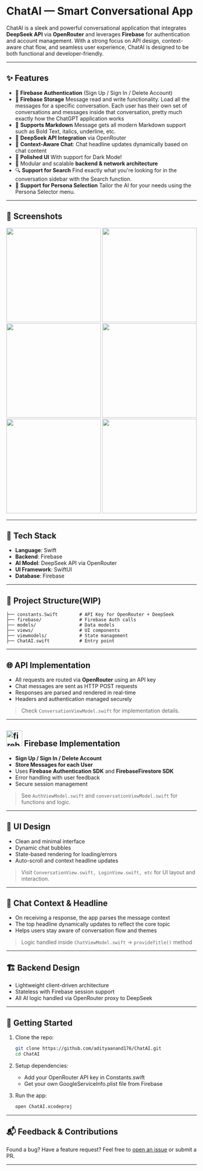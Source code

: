 # ChatAI — Smart Conversational App

ChatAI is a sleek and powerful conversational application that integrates **DeepSeek API** via **OpenRouter** and leverages **Firebase** for authentication and account management. With a strong focus on API design, context-aware chat flow, and seamless user experience, ChatAI is designed to be both functional and developer-friendly.

---

## ✨ Features

- 🔐 **Firebase Authentication** (Sign Up / Sign In / Delete Account)
- 🧳 **Firebase Storage** Message read and write functionality. Load all the messages for a specific conversation. Each user has their own set of conversations and messages inside that conversation, pretty much exactly how the ChatGPT application works
- 💬 **Supports Markdown** Message gets all modern Markdown support such as Bold Text, italics, underline, etc.
- 🔄 **DeepSeek API Integration** via OpenRouter
- 🧠 **Context-Aware Chat**: Chat headline updates dynamically based on chat content
- 🎨 **Polished UI** With support for Dark Mode!
- 🧰 Modular and scalable **backend & network architecture**
- 🔍 **Support for Search** Find exactly what you're looking for in the conversation sidebar with the Search function.
- 👤 **Support for Persona Selection** Tailor the AI for your needs using the Persona Selector menu.

---

## 📱 Screenshots

<img src="https://imgur.com/0jtnQCd.jpg" width="250" /> <img src="https://imgur.com/NdkkCH3.jpg" width="250" /> <img src="https://imgur.com/AsHkxrg.jpg" width="250" />
<img src="https://imgur.com/Gnria4u.jpg" width="250" /> <img src="https://imgur.com/ItSSVWw.jpg" width="250" /> <img src="https://imgur.com/1TLZwZO.jpg" width="250" />

---

## 🧩 Tech Stack

- **Language**: Swift
- **Backend**: Firebase
- **AI Model**: DeepSeek API via OpenRouter
- **UI Framework**: SwiftUI
- **Database**: Firebase

---

## 🔧 Project Structure(WIP)

```
├── constants.Swift        # API Key for OpenRouter + DeepSeek
├── firebase/              # Firebase Auth calls
├── models/                # Data models
├── views/                 # UI components
├── viewmodels/            # State management
├── ChatAI.swift           # Entry point
```

---

## 🌐 API Implementation

- All requests are routed via **OpenRouter** using an API key
- Chat messages are sent as HTTP POST requests
- Responses are parsed and rendered in real-time
- Headers and authentication managed securely

> Check `ConversationViewModel.swift` for implementation details.

---

## </a><img src="https://cdn.jsdelivr.net/gh/devicons/devicon@latest/icons/firebase/firebase-original.svg" alt="firebase" width="42" height="42" /></a>  Firebase Implementation

- **Sign Up / Sign In / Delete Account**
- **Store Messages for each User**
- Uses **Firebase Authentication SDK** and **FirebaseFirestore SDK**
- Error handling with user feedback
- Secure session management

> See `AuthViewModel.swift` and `conversationViewModel.swift` for functions and logic.

---

## 🎨 UI Design

- Clean and minimal interface
- Dynamic chat bubbles
- State-based rendering for loading/errors
- Auto-scroll and context headline updates

> Visit `ConversationView.swift, LoginView.swift, etc` for UI layout and interaction.

---

## 🧠 Chat Context & Headline

- On receiving a response, the app parses the message context
- The top headline dynamically updates to reflect the core topic
- Helps users stay aware of conversation flow and themes

> Logic handled inside `ChatViewModel.swift` → `provideTitle()` method

---

## 🏗️ Backend Design

- Lightweight client-driven architecture
- Stateless with Firebase session support
- All AI logic handled via OpenRouter proxy to DeepSeek

---

## 🚀 Getting Started

1. Clone the repo:
   ```bash
   git clone https://github.com/adityaanand176/ChatAI.git
   cd ChatAI
   ```

2. Setup dependencies:
   - Add your OpenRouter API key in Constants.swift
   - Get your own GoogleServiceInfo.plist file from Firebase

3. Run the app:
   ```bash
   open ChatAI.xcodeproj 
   ```

---

## 📬 Feedback & Contributions

Found a bug? Have a feature request?
Feel free to [open an issue](https://github.com/adityaanand176/ChatAI/issues) or submit a PR.

---

